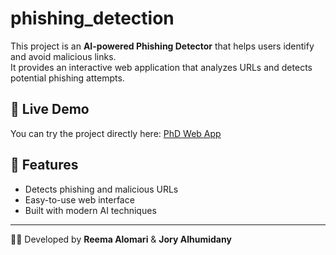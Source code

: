 # phishing_detection

This project is an **AI-powered Phishing Detector** that helps users identify and avoid malicious links.  
It provides an interactive web application that analyzes URLs and detects potential phishing attempts.

## 🚀 Live Demo
You can try the project directly here: [PhD Web App](https://rima1alomari.github.io/PhD/)

## 🔧 Features
- Detects phishing and malicious URLs
- Easy-to-use web interface
- Built with modern AI techniques

---
👩‍💻 Developed by **Reema Alomari** & **Jory Alhumidany**
